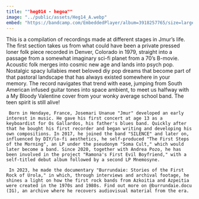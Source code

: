 ```yaml
---
title: ""heg014 - hegoa""
image: "../public/assets/Heg14_A.webp"
embed: "https://bandcamp.com/EmbeddedPlayer/album=3918257765/size=large/bgcol=ffffff/linkcol=0687f5/tracklist=false/artwork=small/transparent=true/"
---
```


This is a compilation of recordings made at different stages in Jmur’s life. The first section takes us from what could have been a private pressed loner folk piece recorded in Denver, Colorado in 1979, straight into a passage from a somewhat imaginary sci-fi planet from a 70’s B-movie. Acoustic folk merges into cosmic new age and lands into psych pop. Nostalgic spacy lullabies meet beloved diy pop dreams that become part of that pastoral landscape that has always existed somewhere in your memory. The record navigates that trend with ease, jumping from South American infused guitar tones into space ambient, to meet us halfway with a My Bloody Valentine cover from your wonky average school band. The teen spirit is still alive!

     Born in Hendaye, France, Josemari Unanue "Jmur" developed an early interest in music. He gave his first concert at age 13 as a keyboardist for Os Gallardos, his father's blues band. Quickly after that he bought his first recorder and began writing and developing his own compositions. In 2017, he joined the band "SILENCE" and later on, influenced by DIY/lo-fi aesthetics, he self-produced "The First Steps of the Morning", an LP under the pseudonym "Soma Cult," which would later become a band. Since 2020, together with Andrea Pozo, he has been involved in the project "Ramona's First Evil Boyfriend," with a self-titled debut album followed by a second LP Mnemosyne.

     In 2023, he made the documentary "Burrundaie: Stories of the First Rock of Urola," in which, through interviews and archival footage, he shines a light on how the first rock bands from Azkoitia and Azpeitia were created in the 1970s and 1980s. Find out more on @burrundaie.docu (IG), an archive where he recovers audiovisual material from the era.